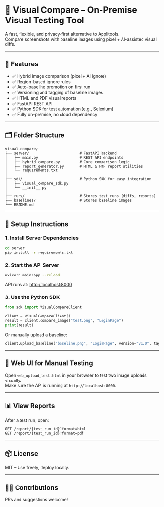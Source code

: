 
# 🧪 Visual Compare – On-Premise Visual Testing Tool

A fast, flexible, and privacy-first alternative to Applitools.  
Compare screenshots with baseline images using pixel + AI-assisted visual diffs.

---

## 🚀 Features

- ✅ Hybrid image comparison (pixel + AI ignore)
- ✅ Region-based ignore rules
- ✅ Auto-baseline promotion on first run
- ✅ Versioning and tagging of baseline images
- ✅ HTML and PDF visual reports
- ✅ FastAPI REST API
- ✅ Python SDK for test automation (e.g., Selenium)
- ✅ Fully on-premise, no cloud dependency

---

## 🗂️ Folder Structure

```
visual-compare/
├── server/                       # FastAPI backend
│   ├── main.py                   # REST API endpoints
│   ├── hybrid_compare.py         # Core comparison logic
│   ├── report_generator.py       # HTML & PDF report utilities
│   └── requirements.txt
│
├── sdk/                          # Python SDK for easy integration
│   ├── visual_compare_sdk.py
│   └── __init__.py
│
├── runs/                         # Stores test runs (diffs, reports)
├── baselines/                    # Stores baseline images
└── README.md
```

---

## 🔧 Setup Instructions

### 1. Install Server Dependencies
```bash
cd server
pip install -r requirements.txt
```

### 2. Start the API Server
```bash
uvicorn main:app --reload
```
API runs at: [http://localhost:8000](http://localhost:8000)

### 3. Use the Python SDK
```python
from sdk import VisualCompareClient

client = VisualCompareClient()
result = client.compare_image("test.png", "LoginPage")
print(result)
```

Or manually upload a baseline:
```python
client.upload_baseline("baseline.png", "LoginPage", version="v1.0", tag="Desktop")
```

---

## 🧪 Web UI for Manual Testing

Open `web_upload_test.html` in your browser to test two image uploads visually.  
Make sure the API is running at `http://localhost:8000`.

---

## 📊 View Reports

After a test run, open:

```
GET /report/{test_run_id}?format=html
GET /report/{test_run_id}?format=pdf
```

---

## 📦 License

MIT – Use freely, deploy locally.

---

## 🙋‍♂️ Contributions

PRs and suggestions welcome!
